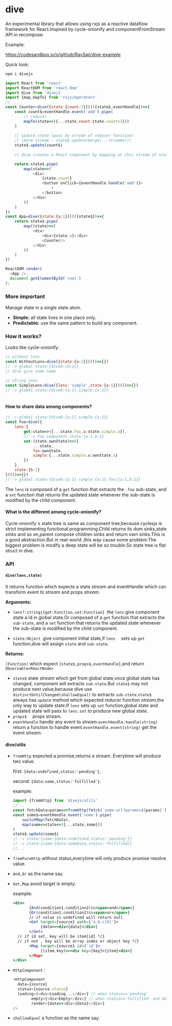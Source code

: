 # dive 

An experimental library that allows using rxjs as a reactive dataflow framework for React.Inspired by cycle-onionify and componentFromStream API in recompose.

Example:

<https://codesandbox.io/s/github/RaySaii/dive-example>

Quick look:

```javascript
npm i divejs
```



```js
import React from 'react'
import ReactDOM from 'react-dom'
import dive from 'divejs'
import {map,mapTo} from 'rxjs/operators'
// ...
const Counter=dive({state:{count:1}})(({state$,eventHandle})=>{
    const count$=eventHandle.event('add').pipe(
        // reducer
    	mapTo(state=>({...state,count:state.count+1}))
    )
    
    // update state (pass by stream of reducer function)
    // (more stream : state$.update(merge(...streams)))
    state$.update(count$)
    
    // dive creates a React component by mapping an this stream of state$ to a stream of React nodes (vdom).

    return state$.pipe(
    	map(state=>(
        	<div>
                {state.count}
                <button onClick={eventHandle.handle('add')}>
                    +
                </button>
            </div>
        ))
    )
})
const App=dive({state:{a:1}})(({state$})=>{
    return state$.pipe(
    	map((state)=>(
            <div>
            	<div>{state.a}</div>
            	<Counter/>
            </div>
        ))
    )
})

ReactDOM.render(
  <App />,
  document.getElementById('root')
);
```

### More important

Manage state in a single state atom.

- **Simple:** all state lives in one place only.
- **Predictable:** use the same pattern to build any component.

### How it works?

Looks like cycle-onionify:

```js
// without lens
const WithoutLens=dive({state:{a:1}})(()=>{})
// -> global state:{dive0:{a:1}}
// dive give some name

// string lens
const SimpleLens=dive({lens:'simple',state:{a:1}})(()=>{})
// -> global state:{dive0:{a:1},simple:{a:1}}
                                      
```

#### How to share data among components?

```js
// -> global state:{dive0:{a:1},simple:{a:1}}
const Foo=dive({
    lens:{
        get:state=>({...state.foo,a:state.simple.a}),
        // -> Foo component state:{a:1,b:1}
        set:(state,ownState)=>({
            ...state,
            foo:ownState,
            simple:{...state.simple,a:ownState.a}
        })
    },
    state:{b:1}
})(()=>{})
// -> global state:{dive0:{a:1},simple:{a:1},foo:{a:1,b:1}}
```

The `lens` is composed of a `get` function that extracts the `.foo` sub-state, and a `set` function that returns the updated state whenever the sub-state is modified by the child component. 

#### What is the different among cycle-onionify?

Cycle-onionify`s state tree is same as component tree,because cyclesjs is strict implementing functional programming.Child returns its dom sinks,state sinks and so on,parent compose children sinks and return own sinks.This is a good abstraction.But in real-world ,this way cause some problem.The biggest problem is modify a deep state will be so trouble.So state tree is flat struct in dive.

### API

#### `dive(lens,state)`

It returns function which expects a state *stream* and eventHandle which can transform event to *stream* and  props *stream*. 

**Arguments:**


- `lens?:string|{get:Function,set:Function} `the `lens`  give component state a id in global state.Or composed of a `get` function that extracts the `sub-state`, and a `set` function that returns the updated state whenever the sub-state is modified by the child component.

- `state:Object `give component initial state,if `lens  ` sets up `get` function,dive will assign `state` and `sub-state`.



**Returns:**


*`(Function)`* which expect `{state$,props$,eventHandle}`,and return `Observable<ReactNode>`

- `state$` state *stream* which get from global state,once global state has changed, component will extracts `sub-state`.But `state$` may not produce next value,because dive use `distinctUntilChanged(shallowEqual)` to  extracts `sub-state`.`state$` always has `update` method which expected reducer function *stream*,the only way to update state.If `lens` sets up `set` function,global state and updated state will pass to `lens.set` to produce new global state.
- `props$  ` props stream.
- `eventHandle` handle any event to *stream*.`eventHandle.handle(string)` return a function to handle event.`eventHandle.event(string)` get the event *stream*.





#### dive/utils

- `fromHttp` expected a promise,returns a stream. Everytime will produce two value.

  first:  `{data:undefined,status:'pending'}`,

  second:  `{data:some,status:'fulfilled'}`.

  example:

  ```javascript
  import {fromHttp} from 'divejs/utils'
  //...
  const fetchData=params=>fromHttp(fetch(`some-url?params=${params}`).then(res=>res.json()))
  const some$=eventHandle.event('some').pipe(
      switchMap(fetchData),
      map(some=>state=>({...state,some}))
  )
  state$.update(some$)
  // -> state:{some:{data:undefined,status:'pending'}}
  // -> state:{some:{data:someData,status:'fulfilled}}
  //...
  ```

- `fromPureHttp` without status,everytime will only produce promise resolve value.

- `And,Or` as the name say.

- `Get,Map` avoid target is empty.

  example:

  ```jsx harmony
  <div>
         {And(condition1,condition2)&&<span>and</span>}  
         {Or(condition1,condition2)&&<span>or</span>}
         // if value is undefined will return null 
         <Get target={source} path={'a.b.c[0]'}>
              {data=><div>{data}</div>}  
         </Get>
  	// if id set, key will be item[id] */}
  	// if not , key will be array index or object key */}
         <Map target={source} id={'id'}>
              {(item,key)=><div key={key}>{item}<div>}   
         </Map>
  </div>
  ```

- `HttpComponent` :

  ```js
  <HttpComponent
  	data={source}
  	status={source.status}
  	loading={<div>Loading...</div>} // when status=='pending'
          empty={<div>Empty</div>} // when status=='fulfilled' and data is empty
          render={data=><div>{data}</div>}
  />
  ```

- `shallowEqual` a function as the name say.

